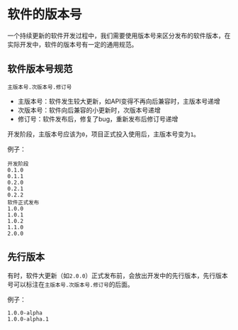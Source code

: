 # 软件的版本号

一个持续更新的软件开发过程中，我们需要使用版本号来区分发布的软件版本，在实际开发中，软件的版本号有一定的通用规范。

## 软件版本号规范

```
主版本号.次版本号.修订号
```

* 主版本号：软件发生较大更新，如API变得不再向后兼容时，主版本号递增
* 次版本号：软件向后兼容的小更新时，次版本号递增
* 修订号：软件发布后，修复了bug，重新发布后修订号递增

开发阶段，主版本号应该为`0`，项目正式投入使用后，主版本号变为`1`。

例子：
```
开发阶段
0.1.0
0.1.1
0.2.0
0.2.1
0.2.2
软件正式发布
1.0.0
1.0.1
1.0.2
1.1.0
2.0.0
```

## 先行版本

有时，软件大更新（如`2.0.0`）正式发布前，会放出开发中的先行版本，先行版本号可以标注在`主版本号.次版本号.修订号`的后面。

例子：
```
1.0.0-alpha
1.0.0-alpha.1
```
